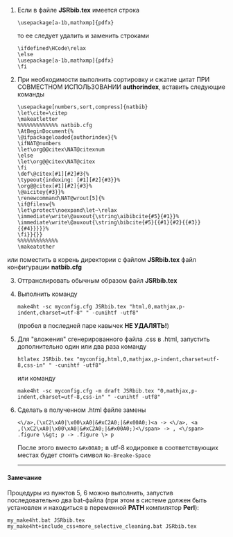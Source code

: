 1. Если в файле **JSRbib.tex** имеется строка

    ```
    \usepackage[a-1b,mathxmp]{pdfx}
    ```

    то ее следует удалить и заменить строками

    ```
    \ifdefined\HCode\relax
    \else
    \usepackage[a-1b,mathxmp]{pdfx}
    \fi
    ```

2. При необходимости выполнить сортировку и сжатие цитат ПРИ СОВМЕСТНОМ ИСПОЛЬЗОВАНИИ **authorindex**, вставить следующие команды

    ```
    \usepackage[numbers,sort,compress]{natbib}
    \let\cite=\citep
    \makeatletter
    %%%%%%%%%%%%% natbib.cfg
    \AtBeginDocument{%
    \@ifpackageloaded{authorindex}{%
    \ifNAT@numbers
    \let\org@@citex\NAT@citexnum
    \else
    \let\org@@citex\NAT@citex
    \fi
    \def\@citex[#1][#2]#3{%
    \typeout{indexing: [#1][#2]{#3}}%
    \org@@citex[#1][#2]{#3}%
    \@aicitey{#3}}%
    \renewcommand\NAT@wrout[5]{%
    \if@filesw{%
    \let\protect\noexpand\let~\relax
    \immediate\write\@auxout{\string\aibibcite{#5}{#1}}%
    \immediate\write\@auxout{\string\bibcite{#5}{{#1}{#2}{{#3}}{{#4}}}}}%
    \fi}}{}}
    %%%%%%%%%%%%%
    \makeatother
    ```

или поместить в корень директории с файлом **JSRbib.tex** файл конфигурации **natbib.cfg** 

3. Оттранслировать обычным образом файл **JSRbib.tex**

4. Выполнить команду

    ```
    make4ht -sc myconfig.cfg JSRbib.tex "html,0,mathjax,p-indent,charset=utf-8" " -cunihtf -utf8"
    ```

    (пробел в последней паре кавычек **НЕ УДАЛЯТЬ!**)

5. Для "вложения" сгенерированного файла .css в .html, запустить дополнительно один или два раза команду

    ```
    htlatex JSRbib.tex "myconfig,html,0,mathjax,p-indent,charset=utf-8,css-in" " -cunihtf -utf8"
    ```

    или команду

    ```
    make4ht -sc myconfig.cfg -m draft JSRbib.tex "0,mathjax,p-indent,charset=utf-8,css-in" " -cunihtf -utf8"
    ```

6. Сделать в полученном .html файле замены

    ```
    <\/a>,(\xC2\xA0|\x00\xA0|&#xC2A0;|&#x00A0;)<a -> <\/a>, <a
    ,(\xC2\xA0|\x00\xA0|&#xC2A0;|&#x00A0;)<\/span> -> , <\/span>
    .figure \&gt; p -> .figure \> p
    ```

    После этого вместо `&#x00A0;` в utf-8 кодировке в соответствующих местах будет стоять символ `No-Breake-Space` 

    ---

#### Замечание
Процедуры из пунктов 5, 6 можно выполнить, запустив последовательно два bat-файла (при этом в системе должен быть установлен и находиться в переменной **PATH** компилятор **Perl**):

```
my_make4ht.bat JSRbib.tex
my_make4ht+include_css+more_selective_cleaning.bat JSRbib.tex
```
